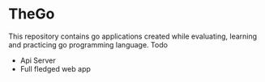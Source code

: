# TheGo
This repository contains go applications created while evaluating, learning and practicing go programming language.
Todo
- Api Server
- Full fledged web app 
